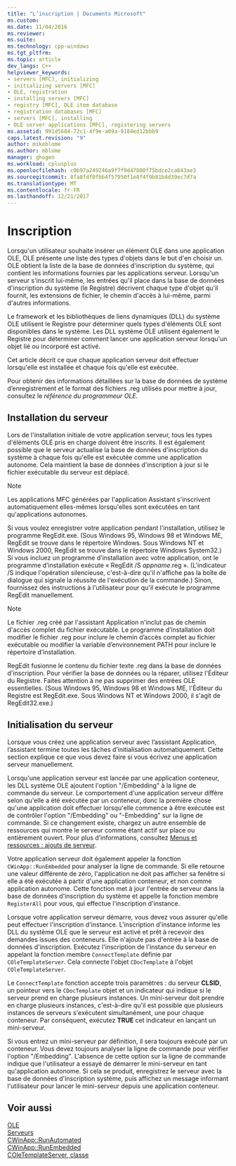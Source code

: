 ```yaml
---
title: "L’inscription | Documents Microsoft"
ms.custom: 
ms.date: 11/04/2016
ms.reviewer: 
ms.suite: 
ms.technology: cpp-windows
ms.tgt_pltfrm: 
ms.topic: article
dev_langs: C++
helpviewer_keywords:
- servers [MFC], initializing
- initializing servers [MFC]
- OLE, registration
- installing servers [MFC]
- registry [MFC], OLE item database
- registration databases [MFC]
- servers [MFC], installing
- OLE server applications [MFC], registering servers
ms.assetid: 991d5684-72c1-4f9e-a09a-9184ed12bbb9
caps.latest.revision: "9"
author: mikeblome
ms.author: mblome
manager: ghogen
ms.workload: cplusplus
ms.openlocfilehash: c0b97a249246a9f7f9d47880f75bdce2ca643ae3
ms.sourcegitcommit: 8fa8fdf0fbb4f57950f1e8f4f9b81b4d39ec7d7a
ms.translationtype: MT
ms.contentlocale: fr-FR
ms.lasthandoff: 12/21/2017
---
```

# <a name="registration"></a>Inscription
Lorsqu'un utilisateur souhaite insérer un élément OLE dans une application OLE, OLE présente une liste des types d'objets dans le but d'en choisir un. OLE obtient la liste de la base de données d'inscription du système, qui contient les informations fournies par les applications serveur. Lorsqu'un serveur s'inscrit lui-même, les entrées qu'il place dans la base de données d'inscription du système (le Registre) décrivent chaque type d'objet qu'il fournit, les extensions de fichier, le chemin d'accès à lui-même, parmi d'autres informations.  
  
 Le framework et les bibliothèques de liens dynamiques (DLL) du système OLE utilisent le Registre pour déterminer quels types d'éléments OLE sont disponibles dans le système. Les DLL système OLE utilisent également le Registre pour déterminer comment lancer une application serveur lorsqu'un objet lié ou incorporé est activé.  
  
 Cet article décrit ce que chaque application serveur doit effectuer lorsqu'elle est installée et chaque fois qu'elle est exécutée.  
  
 Pour obtenir des informations détaillées sur la base de données de système d’enregistrement et le format des fichiers .reg utilisés pour mettre à jour, consultez le *référence du programmeur OLE*.  
  
##  <a name="_core_server_installation"></a>Installation du serveur  
 Lors de l'installation initiale de votre application serveur, tous les types d'éléments OLE pris en charge doivent être inscrits. Il est également possible que le serveur actualise la base de données d'inscription du système à chaque fois qu'elle est exécutée comme une application autonome. Cela maintient la base de données d'inscription à jour si le fichier exécutable du serveur est déplacé.  
  
> [!NOTE]
>  Les applications MFC générées par l'application Assistant s'inscrivent automatiquement elles-mêmes lorsqu'elles sont exécutées en tant qu'applications autonomes.  
  
 Si vous voulez enregistrer votre application pendant l'installation, utilisez le programme RegEdit.exe. (Sous Windows 95, Windows 98 et Windows ME, RegEdit se trouve dans le répertoire Windows. Sous Windows NT et Windows 2000, RegEdit se trouve dans le répertoire Windows System32.) Si vous incluez un programme d’installation avec votre application, ont le programme d’installation exécute « RegEdit /S *appname*.reg ». (L'indicateur /S indique l'opération silencieuse, c'est-à-dire qu'il n'affiche pas la boîte de dialogue qui signale la réussite de l'exécution de la commande.) Sinon, fournissez des instructions à l'utilisateur pour qu'il exécute le programme RegEdit manuellement.  
  
> [!NOTE]
>  Le fichier .reg créé par l'assistant Application n'inclut pas de chemin d'accès complet du fichier exécutable. Le programme d’installation doit modifier le fichier .reg pour inclure le chemin d’accès complet au fichier exécutable ou modifier la variable d’environnement PATH pour inclure le répertoire d’installation.  
  
 RegEdit fusionne le contenu du fichier texte .reg dans la base de données d'inscription. Pour vérifier la base de données ou la réparer, utilisez l'Éditeur du Registre. Faites attention à ne pas supprimer des entrées OLE essentielles. (Sous Windows 95, Windows 98 et Windows ME, l'Éditeur du Registre est RegEdit.exe. Sous Windows NT et Windows 2000, il s'agit de RegEdit32.exe.)  
  
##  <a name="_core_server_initialization"></a>Initialisation du serveur  
 Lorsque vous créez une application serveur avec l’assistant Application, l’assistant termine toutes les tâches d’initialisation automatiquement. Cette section explique ce que vous devez faire si vous écrivez une application serveur manuellement.  
  
 Lorsqu'une application serveur est lancée par une application conteneur, les DLL système OLE ajoutent l'option "/Embedding" à la ligne de commande du serveur. Le comportement d'une application serveur diffère selon qu'elle a été exécutée par un conteneur, donc la première chose qu'une application doit effectuer lorsqu'elle commence à être exécutée est de contrôler l'option "/Embedding" ou "-Embedding" sur la ligne de commande. Si ce changement existe, chargez un autre ensemble de ressources qui montre le serveur comme étant actif sur place ou entièrement ouvert. Pour plus d’informations, consultez [Menus et ressources : ajouts de serveur](../mfc/menus-and-resources-server-additions.md).  
  
 Votre application serveur doit également appeler la fonction `CWinApp::RunEmbedded` pour analyser la ligne de commande. Si elle retourne une valeur différente de zéro, l'application ne doit pas afficher sa fenêtre si elle a été exécutée à partir d'une application conteneur, et non comme application autonome. Cette fonction met à jour l'entrée de serveur dans la base de données d'inscription du système et appelle la fonction membre `RegisterAll` pour vous, qui effectue l'inscription d'instance.  
  
 Lorsque votre application serveur démarre, vous devez vous assurer qu'elle peut effectuer l'inscription d'instance. L'inscription d'instance informe les DLL du système OLE que le serveur est activé et prêt à recevoir des demandes issues des conteneurs. Elle n'ajoute pas d'entrée à la base de données d'inscription. Exécutez l'inscription de l'instance du serveur en appelant la fonction membre `ConnectTemplate` définie par `COleTemplateServer`. Cela connecte l'objet `CDocTemplate` à l'objet `COleTemplateServer`.  
  
 Le `ConnectTemplate` fonction accepte trois paramètres : du serveur **CLSID**, un pointeur vers le `CDocTemplate` objet et un indicateur qui indique si le serveur prend en charge plusieurs instances. Un mini-serveur doit prendre en charge plusieurs instances, c'est-à-dire qu'il est possible que plusieurs instances de serveurs s'exécutent simultanément, une pour chaque conteneur. Par conséquent, exécutez **TRUE** cet indicateur en lançant un mini-serveur.  
  
 Si vous entrez un mini-serveur par définition, il sera toujours exécuté par un conteneur. Vous devez toujours analyser la ligne de commande pour vérifier l'option "/Embedding". L'absence de cette option sur la ligne de commande indique que l'utilisateur a essayé de démarrer le mini-serveur en tant qu'application autonome. Si cela se produit, enregistrez le serveur avec la base de données d'inscription système, puis affichez un message informant l'utilisateur pour lancer le mini-serveur depuis une application conteneur.  
  
## <a name="see-also"></a>Voir aussi  
 [OLE](../mfc/ole-in-mfc.md)   
 [Serveurs](../mfc/servers.md)   
 [CWinApp::RunAutomated](../mfc/reference/cwinapp-class.md#runautomated)   
 [CWinApp::RunEmbedded](../mfc/reference/cwinapp-class.md#runembedded)   
 [COleTemplateServer, classe](../mfc/reference/coletemplateserver-class.md)
